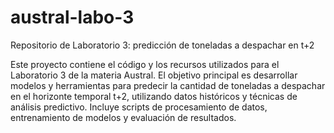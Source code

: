# austral-labo-3
Repositorio de Laboratorio 3: predicción de toneladas a despachar en t+2

Este proyecto contiene el código y los recursos utilizados para el Laboratorio 3 de la materia Austral. El objetivo principal es desarrollar modelos y herramientas para predecir la cantidad de toneladas a despachar en el horizonte temporal t+2, utilizando datos históricos y técnicas de análisis predictivo. Incluye scripts de procesamiento de datos, entrenamiento de modelos y evaluación de resultados.